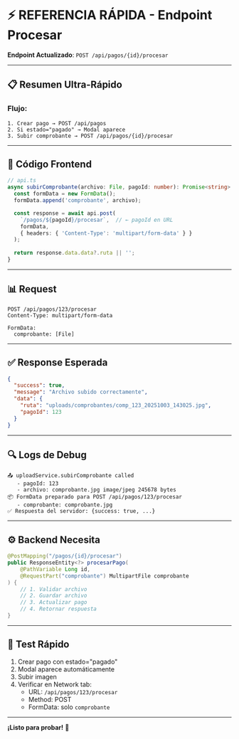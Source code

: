 # ⚡ REFERENCIA RÁPIDA - Endpoint Procesar

**Endpoint Actualizado**: `POST /api/pagos/{id}/procesar`

---

## 📋 Resumen Ultra-Rápido

### Flujo:
```
1. Crear pago → POST /api/pagos
2. Si estado="pagado" → Modal aparece
3. Subir comprobante → POST /api/pagos/{id}/procesar
```

---

## 🔧 Código Frontend

```typescript
// api.ts
async subirComprobante(archivo: File, pagoId: number): Promise<string> {
  const formData = new FormData();
  formData.append('comprobante', archivo);

  const response = await api.post(
    `/pagos/${pagoId}/procesar`,  // ← pagoId en URL
    formData,
    { headers: { 'Content-Type': 'multipart/form-data' } }
  );
  
  return response.data.data?.ruta || '';
}
```

---

## 📊 Request

```
POST /api/pagos/123/procesar
Content-Type: multipart/form-data

FormData:
  comprobante: [File]
```

---

## ✅ Response Esperada

```json
{
  "success": true,
  "message": "Archivo subido correctamente",
  "data": {
    "ruta": "uploads/comprobantes/comp_123_20251003_143025.jpg",
    "pagoId": 123
  }
}
```

---

## 🔍 Logs de Debug

```
📤 uploadService.subirComprobante called
   - pagoId: 123
   - archivo: comprobante.jpg image/jpeg 245678 bytes
📦 FormData preparado para POST /api/pagos/123/procesar
   - comprobante: comprobante.jpg
✅ Respuesta del servidor: {success: true, ...}
```

---

## ⚙️ Backend Necesita

```java
@PostMapping("/pagos/{id}/procesar")
public ResponseEntity<?> procesarPago(
    @PathVariable Long id,
    @RequestPart("comprobante") MultipartFile comprobante
) {
    // 1. Validar archivo
    // 2. Guardar archivo
    // 3. Actualizar pago
    // 4. Retornar respuesta
}
```

---

## 🧪 Test Rápido

1. Crear pago con estado="pagado"
2. Modal aparece automáticamente
3. Subir imagen
4. Verificar en Network tab:
   - URL: `/api/pagos/123/procesar`
   - Method: POST
   - FormData: solo `comprobante`

---

**¡Listo para probar!** 🚀
